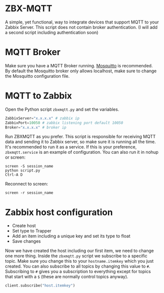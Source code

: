 # ZBX-MQTT
A simple, yet functional, way to integrate devices that support MQTT to your Zabbix Server.
This script does not contain broker authentication. (I will add a second script including authentication soon)

# MQTT Broker
Make sure you have a MQTT Broker running. <a href="https://mosquitto.org">Mosquitto</a> is recommended.
By default the Mosquitto broker only allows localhost, make sure to change the Mosquitto configuration file.

# MQTT to Zabbix
Open the Python script ```zbxmqtt.py``` and set the variables.

```php
ZabbixServer="x.x.x.x" # zabbix ip
ZabbixPort=10050 # zabbix listening port default 10050
Broker="x.x.x.x" # broker ip
```

Run ZBXMQTT as you prefer. This script is responsible for receiving MQTT data and sending it to Zabbix server, so make sure it is running all the time.
It's recommended to run it as a service. If this is your preference, ```zbxmqtt.service``` is an example of configuration.
You can also run it in nohup or screen:
```
screen -S session_name
python script.py
Ctrl-A D
```
Reconnect to screen:
```
screen -r session_name
```
# Zabbix host configuration
* Create host
* Set type to Trapper
* Add an item including a unique key and set its type to float
* Save changes

Now we have created the host including our first item, we need to change one more thing.
Inside the ```zbxmqtt.py``` script we subscribe to a specific topic.
Make sure you change this to your ```hostname.itemkey``` which you just created.
You can also subscribe to all topics by changing this value to ```#```.
Subscribing to ```#``` gives you a subscription to everything except for topics that start with a ```$``` (these are normally control topics anyway).

```php
client.subscribe("host.itemkey")
```
